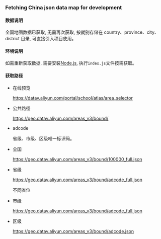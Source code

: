 ### Fetching China json data map for development

#### 数据说明

全国地图数据已获取, 无需再次获取, 按就别存储在 country、province、city、district 目录, 可直接引入项目使用。

#### 环境说明

如需重新获取数据, 需要安装[Node.js](https://nodejs.org/en), 执行`index.js`文件按需获取。

#### 获取路径

- 在线预览

  https://datav.aliyun.com/portal/school/atlas/area_selector

- 公共路径

  https://geo.datav.aliyun.com/areas_v3/bound/

- adcode

  省级、市级、区级唯一标识码。

- 全国

  https://geo.datav.aliyun.com/areas_v3/bound/100000_full.json

- 省级

  https://geo.datav.aliyun.com/areas_v3/bound/adcode_full.json

  不同省位

- 市级

  https://geo.datav.aliyun.com/areas_v3/bound/adcode_full.json

- 区级

  https://geo.datav.aliyun.com/areas_v3/bound/adcode.json
